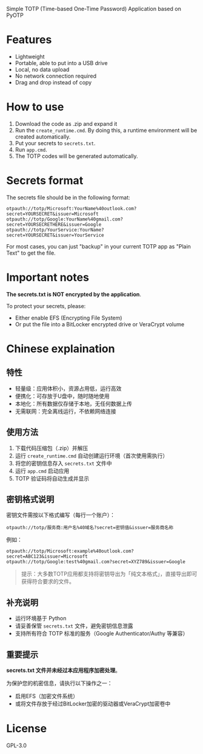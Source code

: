 Simple TOTP (Time-based One-Time Password) Application based on PyOTP

# Features

- Lightweight
- Portable, able to put into a USB drive
- Local, no data upload
- No network connection required
- Drag and drop instead of copy

# How to use

1. Download the code as .zip and expand it
2. Run the `create_runtime.cmd`. By doing this, a runtime environment will be created automatically.
3. Put your secrets to `secrets.txt`.
4. Run `app.cmd`.
5. The TOTP codes will be generated automatically.

# Secrets format

The secrets file should be in the following format:

```
otpauth://totp/Microsoft:YourName%40outlook.com?secret=YOURSECRET&issuer=Microsoft
otpauth://totp/Google:YourName%40gmail.com?secret=YOURSECRETHERE&issuer=Google
otpauth://totp/YourService:YourName?secret=YOURSECRET&issuer=YourService
```

For most cases, you can just "backup" in your current TOTP app as "Plain Text" to get the file.

# Important notes

**The secrets.txt is NOT encrypted by the application**.

To protect your secrets, please:
- Either enable EFS (Encrypting File System)
- Or put the file into a BitLocker encrypted drive or VeraCrypt volume

# Chinese explaination

## 特性

- 轻量级：应用体积小，资源占用低，运行高效
- 便携化：可存放于U盘中，随时随地使用
- 本地化：所有数据仅存储于本地，无任何数据上传
- 无需联网：完全离线运行，不依赖网络连接

## 使用方法

1. 下载代码压缩包（.zip）并解压
2. 运行 `create_runtime.cmd` 自动创建运行环境（首次使用需执行）
3. 将您的密钥信息存入 `secrets.txt` 文件中
4. 运行 `app.cmd` 启动应用
5. TOTP 验证码将自动生成并显示

## 密钥格式说明

密钥文件需按以下格式编写（每行一个账户）：

```
otpauth://totp/服务商:用户名%40域名?secret=密钥值&issuer=服务商名称
```

例如：
```
otpauth://totp/Microsoft:example%40outlook.com?secret=ABC123&issuer=Microsoft
otpauth://totp/Google:test%40gmail.com?secret=XYZ789&issuer=Google
```

> 提示：大多数TOTP应用都支持将密钥导出为「纯文本格式」，直接导出即可获得符合要求的文件。

## 补充说明

- 运行环境基于 Python
- 请妥善保管 `secrets.txt` 文件，避免密钥信息泄露
- 支持所有符合 TOTP 标准的服务（Google Authenticator/Authy 等兼容）

## 重要提示

**secrets.txt 文件并未经过本应用程序加密处理**。

为保护您的机密信息，请执行以下操作之一：
- 启用EFS（加密文件系统）
- 或将文件存放于经过BitLocker加密的驱动器或VeraCrypt加密卷中

# License

GPL-3.0